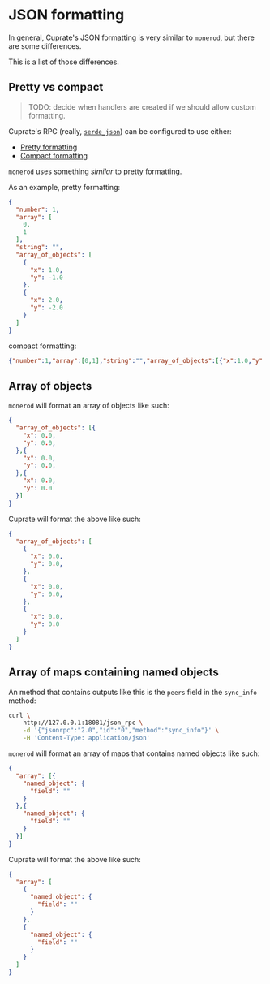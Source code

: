 # JSON formatting
In general, Cuprate's JSON formatting is very similar to `monerod`, but there are some differences.

This is a list of those differences.

## Pretty vs compact
> TODO: decide when handlers are created if we should allow custom formatting.

Cuprate's RPC (really, [`serde_json`](https://docs.rs/serde_json)) can be configured to use either:
- [Pretty formatting](https://docs.rs/serde_json/latest/serde_json/ser/struct.PrettyFormatter.html)
- [Compact formatting](https://docs.rs/serde_json/latest/serde_json/ser/struct.CompactFormatter.html)

`monerod` uses something _similar_ to pretty formatting.

As an example, pretty formatting:
```json
{
  "number": 1,
  "array": [
    0,
    1
  ],
  "string": "",
  "array_of_objects": [
    {
      "x": 1.0,
      "y": -1.0
    },
    {
      "x": 2.0,
      "y": -2.0
    }
  ]
}
```
compact formatting:
```json
{"number":1,"array":[0,1],"string":"","array_of_objects":[{"x":1.0,"y":-1.0},{"x":2.0,"y":-2.0}]}
```

## Array of objects
`monerod` will format an array of objects like such:
```json
{
  "array_of_objects": [{
    "x": 0.0,
    "y": 0.0,
  },{
    "x": 0.0,
    "y": 0.0,
  },{
    "x": 0.0,
    "y": 0.0
  }]
}
```

Cuprate will format the above like such:
```json
{
  "array_of_objects": [
    {
      "x": 0.0,
      "y": 0.0,
    },
    {
      "x": 0.0,
      "y": 0.0,
    },
    {
      "x": 0.0,
      "y": 0.0
    }
  ]
}
```

## Array of maps containing named objects
An method that contains outputs like this is the `peers` field in the `sync_info` method:
```bash
curl \
    http://127.0.0.1:18081/json_rpc \
    -d '{"jsonrpc":"2.0","id":"0","method":"sync_info"}' \
    -H 'Content-Type: application/json'
```

`monerod` will format an array of maps that contains named objects like such:
```json
{
  "array": [{
    "named_object": {
      "field": ""
    }
  },{
    "named_object": {
      "field": ""
    }
  }]
}
```

Cuprate will format the above like such:
```json
{
  "array": [
    {
      "named_object": {
        "field": ""
      }
    },
    {
      "named_object": {
        "field": ""
      }
    }
  ]
}
```